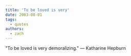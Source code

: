 ```yaml
---
title: 'To be loved is very'
date: 2003-08-01
tags:
  - quotes
authors:
  - zach
---
```


"To be loved is very demoralizing."
— Katharine Hepburn
